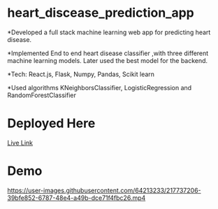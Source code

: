 # heart_discease_prediction_app

*Developed a full stack machine learning web app for predicting heart disease.

*Implemented End to end heart disease classifier ,with three different machine learning models. Later used the best model for the backend.

*Tech: React.js, Flask, Numpy, Pandas, Scikit learn

*Used algorithms KNeighborsClassifier, LogisticRegression and RandomForestClassifier

# Deployed Here
[Live Link](https://condescending-ritchie-ab03db.netlify.app/)




<!--- https://user-images.githubusercontent.com/64213233/137638706-02a6f5cc-8f3e-49df-9c74-f1046f3bbe62.mp4 --->
# Demo
https://user-images.githubusercontent.com/64213233/217737206-39bfe852-6787-48e4-a49b-dce71f4fbc26.mp4

